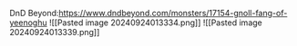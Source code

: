 DnD Beyond:https://www.dndbeyond.com/monsters/17154-gnoll-fang-of-yeenoghu
![[Pasted image 20240924013334.png]]
![[Pasted image 20240924013339.png]]